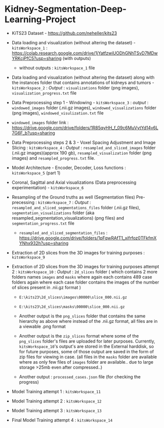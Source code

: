 # Kidney-Segmentation-Deep-Learning-Project

* KiTS23 Dataset - https://github.com/neheller/kits23

* Data loading and visualization (without altering the dataset) - `kitsWorkspace_1` : https://colab.research.google.com/drive/1jYatfzwiUODhGNhTSvD7MDwYRKcjPfC5?usp=sharing (with outputs)
  - without outputs : `kitsWorkspace_1` file
 
* Data loading and visualization (without altering the dataset) along with the instances folder that contains annotations of kidneys and tumors - `kitsWorkspace_2` : _Output_ : `visualizations` folder (png images), `visualization_progress.txt` file

* Data Preprocessing step 1 - Windowing - `kitsWorkspace_3` : _output_ : `windowed_images` folder (.nii.gz images), `windowed_visualizations` folder (png images), `windowed_visulization.txt` file
 - `windowed_images` folder link : https://drive.google.com/drive/folders/1R85qyHH_f_09c6MuVytYd14v6L7G6F_b?usp=sharing

* Data Preprocessing steps 2 & 3 - Voxel Spacing Adjustment and Image Slicing : `kitsWorkspace_4` : _Output_ : `resampled_and_sliced_images` folder (.nii.gz images)(approx 190 gb), `resampled_visualization` folder (png images) and `resampled_progress.txt` file.

* Model Architecture - Encoder, Decoder, Loss functions : `kitsWorkspace_5` (part 1)

* Coronal, Sagittal and Axial visualizations (Data preprocessing experimentation) - `kitsWorkspace_6`

* Resampling of the Ground truths as well (Segmentation files) Pre-precessing : `kitsWorkspace_7` : _Output_ : `resampled_and_sliced_segmentations_files` folder (.nii.gz files), `segmentation_visualizations` folder (aka resampled_segmentation_visualizations) (png files) and `segmentation_progress.txt` file
  - `resampled_and_sliced_segmentation_files` : https://drive.google.com/drive/folders/1pFqwRAfT1_xifrfoz0TFkfmXYNhx932h?usp=sharing
 
* Extraction of 2D slices from the 3D images for training purposes : `kitsWorkspace_9`

* Extraction of 2D slices from the 3D images for training purposes attempt 2 : `kitsWorkspace_10` : _Output_ : `2d_slices` folder ( which contains 2 more folders names `images` and `masks` where again each contains 489 case folders again where each case folder contains the images of the number of slices present in .nii.gz format )
  - `E:\kits23\2d_slices\images\00000\slice_000.nii.gz`
  - `E:\kits23\2d_slices\masks\00000\slice_000.nii.gz`

  - Another output is the `png_slices` folder that contains the same hierarchy as above where instead of the .nii.gz format, all files are in a viewable .png format
  - Another output is the `zip_slices` format where some of the `png_slices` folder's files are uploaded for later purposes. Currently, `kitsWorkspace_10`'s output's are stored in the External harddisk, so for future purposes, some of those output are saved in the form of zip files for viewing in case. (all files in the `masks` folder are available where as only few files of `images` folder are available.. due to large storage >25mb even after compressed..)
  - Another output : `processed_cases.json` file (for checking the progress)
 
* Model Training attempt 1 : `kitsWorkspace_11`
* Model Training attempt 2 : `kitsWorkspace_12`
* Model Training attempt 3 : `kitsWorkspace_13`
* Final Model Training attempt 4 : `kitsWorkspace_14`

